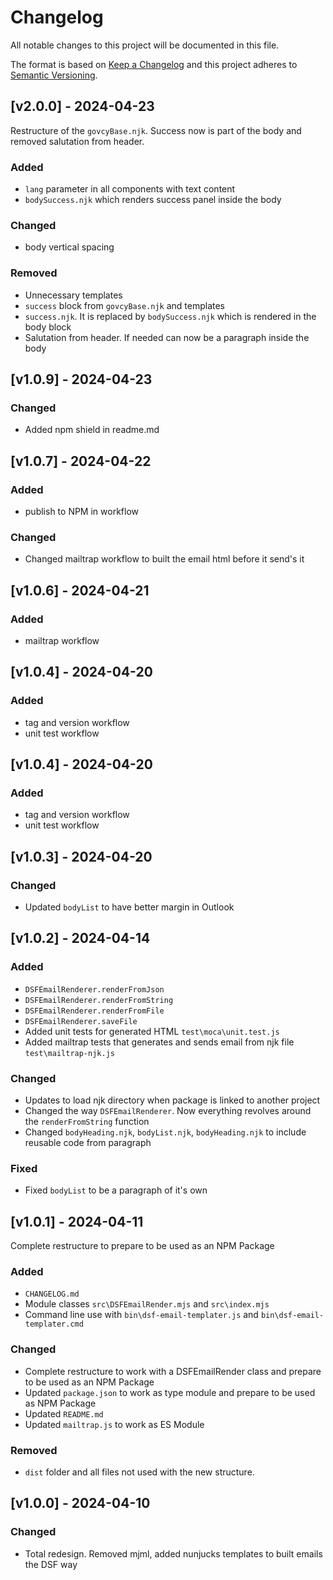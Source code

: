 # Changelog
 
All notable changes to this project will be documented in this file.
 
The format is based on [Keep a Changelog](https://keepachangelog.com/en/1.0.0/)
and this project adheres to [Semantic Versioning](https://semver.org/spec/v2.0.0.html).

## [v2.0.0] - 2024-04-23

Restructure of the `govcyBase.njk`. Success now is part of the body and removed salutation from header.

### Added
- `lang` parameter in all components with text content
- `bodySuccess.njk` which renders success panel inside the body

### Changed
- body vertical spacing

### Removed
- Unnecessary templates
- `success` block from `govcyBase.njk` and templates
- `success.njk`. It is replaced by `bodySuccess.njk` which is rendered in the body block 
- Salutation from header. If needed can now be a paragraph inside the body

## [v1.0.9] - 2024-04-23

### Changed
- Added npm shield in readme.md 

## [v1.0.7] - 2024-04-22

### Added
- publish to NPM in workflow 

### Changed
- Changed mailtrap workflow to built the email html before it send's it

## [v1.0.6] - 2024-04-21

### Added
- mailtrap workflow 

## [v1.0.4] - 2024-04-20

### Added
- tag and version workflow
- unit test workflow 

## [v1.0.4] - 2024-04-20

### Added
- tag and version workflow
- unit test workflow 

## [v1.0.3] - 2024-04-20

### Changed
- Updated `bodyList` to have better margin in Outlook

## [v1.0.2] - 2024-04-14

### Added
- `DSFEmailRenderer.renderFromJson` 
- `DSFEmailRenderer.renderFromString` 
- `DSFEmailRenderer.renderFromFile` 
- `DSFEmailRenderer.saveFile` 
- Added unit tests for generated HTML `test\moca\unit.test.js`
- Added mailtrap tests that generates and sends email from njk file `test\mailtrap-njk.js`

### Changed
- Updates to load njk directory when package is linked to another project
- Changed the way `DSFEmailRenderer`. Now everything revolves around the `renderFromString` function
- Changed `bodyHeading.njk`, `bodyList.njk`, `bodyHeading.njk` to include reusable code from paragraph

### Fixed
- Fixed `bodyList` to be a paragraph of it's own

## [v1.0.1] - 2024-04-11

Complete restructure to prepare to be used as an NPM Package

### Added
- `CHANGELOG.md` 
- Module classes `src\DSFEmailRender.mjs` and `src\index.mjs` 
- Command line use with `bin\dsf-email-templater.js` and `bin\dsf-email-templater.cmd` 

### Changed
- Complete restructure to work with a DSFEmailRender class and prepare to be used as an NPM Package
- Updated `package.json` to work as type module and prepare to be used as NPM Package
- Updated `README.md`
- Updated `mailtrap.js` to work as ES Module

### Removed
- `dist` folder and all files not used with the new structure.

## [v1.0.0] - 2024-04-10
### Changed
- Total redesign. Removed mjml, added nunjucks templates to built emails the DSF way